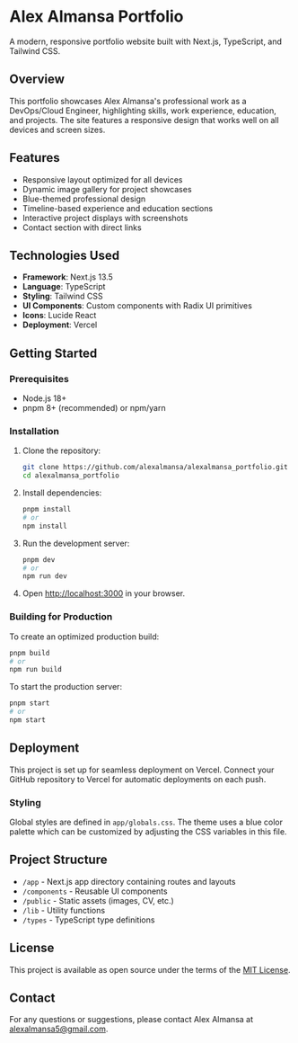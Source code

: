 # Alex Almansa Portfolio

A modern, responsive portfolio website built with Next.js, TypeScript, and Tailwind CSS.

## Overview

This portfolio showcases Alex Almansa's professional work as a DevOps/Cloud Engineer, highlighting skills, work experience, education, and projects. The site features a responsive design that works well on all devices and screen sizes.

## Features

- Responsive layout optimized for all devices
- Dynamic image gallery for project showcases
- Blue-themed professional design
- Timeline-based experience and education sections
- Interactive project displays with screenshots
- Contact section with direct links

## Technologies Used

- **Framework**: Next.js 13.5
- **Language**: TypeScript
- **Styling**: Tailwind CSS
- **UI Components**: Custom components with Radix UI primitives
- **Icons**: Lucide React
- **Deployment**: Vercel

## Getting Started

### Prerequisites

- Node.js 18+ 
- pnpm 8+ (recommended) or npm/yarn

### Installation

1. Clone the repository:
   ```bash
   git clone https://github.com/alexalmansa/alexalmansa_portfolio.git
   cd alexalmansa_portfolio
   ```

2. Install dependencies:
   ```bash
   pnpm install
   # or
   npm install
   ```

3. Run the development server:
   ```bash
   pnpm dev
   # or
   npm run dev
   ```

4. Open [http://localhost:3000](http://localhost:3000) in your browser.

### Building for Production

To create an optimized production build:

```bash
pnpm build
# or
npm run build
```

To start the production server:

```bash
pnpm start
# or
npm start
```

## Deployment

This project is set up for seamless deployment on Vercel. Connect your GitHub repository to Vercel for automatic deployments on each push.


### Styling

Global styles are defined in `app/globals.css`. The theme uses a blue color palette which can be customized by adjusting the CSS variables in this file.

## Project Structure

- `/app` - Next.js app directory containing routes and layouts
- `/components` - Reusable UI components
- `/public` - Static assets (images, CV, etc.)
- `/lib` - Utility functions
- `/types` - TypeScript type definitions

## License

This project is available as open source under the terms of the [MIT License](LICENSE).

## Contact

For any questions or suggestions, please contact Alex Almansa at [alexalmansa5@gmail.com](mailto:alexalmansa5@gmail.com). 